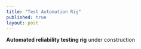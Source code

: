 ```yaml
---
title: "Test Automation Rig"
published: true
layout: post
---
```


**Automated reliability testing rig**
under construction